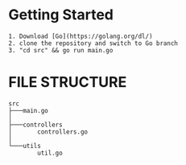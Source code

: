 # Getting Started
    1. Download [Go](https://golang.org/dl/)
    2. clone the repository and switch to Go branch
    3. "cd src" && go run main.go


# FILE STRUCTURE
    src
    ├───main.go
    │
    ├───controllers
    │       controllers.go
    │
    └───utils
            util.go